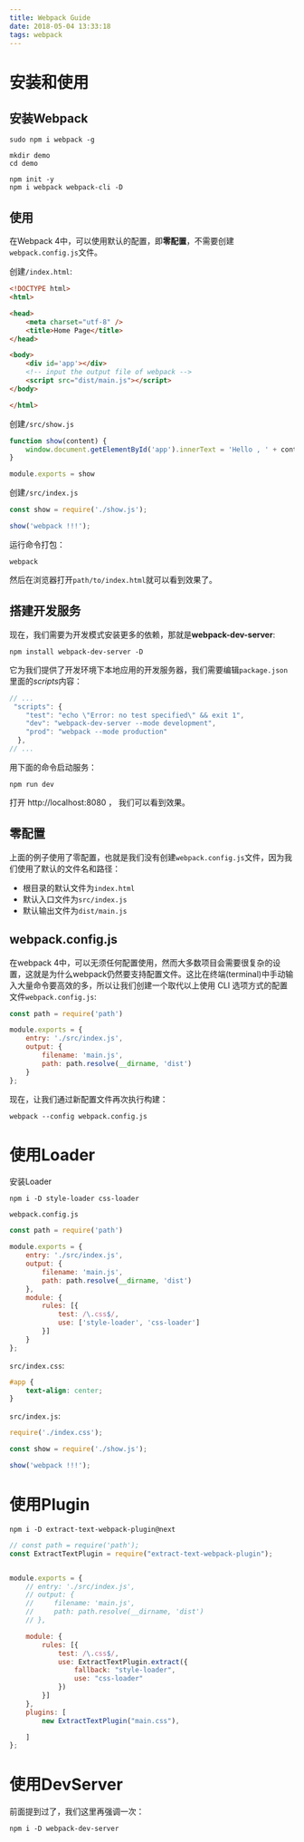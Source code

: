 ```yaml
---
title: Webpack Guide
date: 2018-05-04 13:33:18
tags: webpack
---
```


# 安装和使用
## 安装Webpack
```
sudo npm i webpack -g
```

```
mkdir demo
cd demo

npm init -y
npm i webpack webpack-cli -D
```

## 使用
在Webpack 4中，可以使用默认的配置，即**零配置**，不需要创建`webpack.config.js`文件。

<!-- more -->

创建`/index.html`:
```html
<!DOCTYPE html>
<html>

<head>
    <meta charset="utf-8" />
    <title>Home Page</title>
</head>

<body>
    <div id='app'></div>
    <!-- input the output file of webpack -->
    <script src="dist/main.js"></script>
</body>

</html>
```

创建`/src/show.js`
```javascript
function show(content) {
    window.document.getElementById('app').innerText = 'Hello , ' + content;
}

module.exports = show
```

创建`/src/index.js`
```javascript
const show = require('./show.js');

show('webpack !!!');
```

运行命令打包：
```
webpack
```

然后在浏览器打开`path/to/index.html`就可以看到效果了。

## 搭建开发服务
现在，我们需要为开发模式安装更多的依赖，那就是**webpack-dev-server**:
```
npm install webpack-dev-server -D
```
它为我们提供了开发环境下本地应用的开发服务器，我们需要编辑`package.json`里面的*scripts*内容：
```javascript
// ...
 "scripts": {
    "test": "echo \"Error: no test specified\" && exit 1",
    "dev": "webpack-dev-server --mode development",
    "prod": "webpack --mode production"
  },
// ...
```
用下面的命令启动服务：
```
npm run dev
```
打开 http://localhost:8080 ， 我们可以看到效果。

## 零配置
上面的例子使用了零配置，也就是我们没有创建`webpack.config.js`文件，因为我们使用了默认的文件名和路径：
- 根目录的默认文件为`index.html`
- 默认入口文件为`src/index.js`
- 默认输出文件为`dist/main.js`

## webpack.config.js
在webpack 4中，可以无须任何配置使用，然而大多数项目会需要很复杂的设置，这就是为什么webpack仍然要支持配置文件。这比在终端(terminal)中手动输入大量命令要高效的多，所以让我们创建一个取代以上使用 CLI 选项方式的配置文件`webpack.config.js`:
```javascript
const path = require('path')

module.exports = {
    entry: './src/index.js',
    output: {
        filename: 'main.js',
        path: path.resolve(__dirname, 'dist')
    }
};
```
现在，让我们通过新配置文件再次执行构建：
```
webpack --config webpack.config.js
```

# 使用Loader
安装Loader
```
npm i -D style-loader css-loader
```

`webpack.config.js`
```javascript
const path = require('path')

module.exports = {
    entry: './src/index.js',
    output: {
        filename: 'main.js',
        path: path.resolve(__dirname, 'dist')
    },
    module: {
        rules: [{
            test: /\.css$/,
            use: ['style-loader', 'css-loader']
        }]
    }
};
```

`src/index.css`:
```css
#app {
    text-align: center;
}
```

`src/index.js`:
```javascript
require('./index.css');

const show = require('./show.js');

show('webpack !!!');
```

# 使用Plugin
```
npm i -D extract-text-webpack-plugin@next
```

```javascript
// const path = require('path');
const ExtractTextPlugin = require("extract-text-webpack-plugin");


module.exports = {
    // entry: './src/index.js',
    // output: {
    //     filename: 'main.js',
    //     path: path.resolve(__dirname, 'dist')
    // },

    module: {
        rules: [{
            test: /\.css$/,
            use: ExtractTextPlugin.extract({
                fallback: "style-loader",
                use: "css-loader"
            })
        }]
    },
    plugins: [
        new ExtractTextPlugin("main.css"),

    ]
};
```

# 使用DevServer
前面提到过了，我们这里再强调一次：
```
npm i -D webpack-dev-server
```
